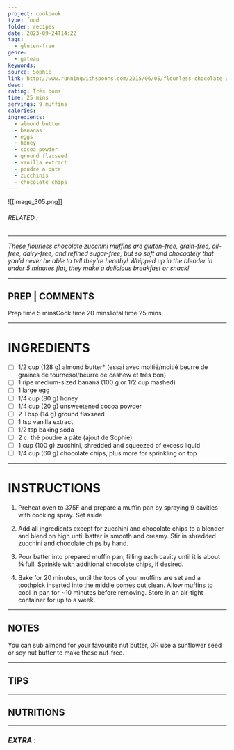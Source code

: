```yaml
---
project: cookbook
type: food
folder: recipes
date: 2023-09-24T14:22
tags:
  - gluten-free
genre:
  - gateau
keywords: 
source: Sophie
link: http://www.runningwithspoons.com/2015/06/05/flourless-chocolate-zucchini-muffins/
desc: 
rating: Très bons
time: 25 mins
servings: 9 muffins
calories: 
ingredients:
  - almond butter
  - bananas
  - eggs
  - honey
  - cocoa powder
  - ground flaxseed
  - vanilla extract
  - poudre a pate
  - zucchinis
  - chocolate chips
---
```


![[image_305.png]]
###### *RELATED* : 
---
_These flourless chocolate zucchini muffins are gluten-free, grain-free, oil-free, dairy-free, and refined sugar-free, but so soft and chocoately that you’d never be able to tell they’re healthy! Whipped up in the blender in under 5 minutes flat, they make a delicious breakfast or snack!_

---
## PREP | COMMENTS

Prep time 5 minsCook time 20 minsTotal time 25 mins

---
# INGREDIENTS

- [ ] 1/2 cup (128 g) almond butter* (essai avec moitié/moitié beurre de graines de tournesol/beurre de cashew et très bon)
- [ ] 1 ripe medium-sized banana (100 g or 1/2 cup mashed)
- [ ] 1 large egg
- [ ] 1/4 cup (80 g) honey
- [ ] 1/4 cup (20 g) unsweetened cocoa powder
- [ ] 2 Tbsp (14 g) ground flaxseed
- [ ] 1 tsp vanilla extract
- [ ] 1/2 tsp baking soda
- [ ] 2 c. thé poudre à pâte (ajout de Sophie)
- [ ] 1 cup (100 g) zucchini, shredded and squeezed of excess liquid
- [ ] 1/4 cup (60 g) chocolate chips, plus more for sprinkling on top

---
# INSTRUCTIONS

1. Preheat oven to 375F and prepare a muffin pan by spraying 9 cavities with cooking spray. Set aside.

2. Add all ingredients except for zucchini and chocolate chips to a blender and blend on high until batter is smooth and creamy. Stir in shredded zucchini and chocolate chips by hand.

3. Pour batter into prepared muffin pan, filling each cavity until it is about ¾ full. Sprinkle with additional chocolate chips, if desired.

4. Bake for 20 minutes, until the tops of your muffins are set and a toothpick inserted into the middle comes out clean. Allow muffins to cool in pan for ~10 minutes before removing. Store in an air-tight container for up to a week.

---
## NOTES

You can sub almond for your favourite nut butter, OR use a sunflower seed or soy nut butter to make these nut-free.

---
## TIPS



---
## NUTRITIONS



---
### *EXTRA* :



